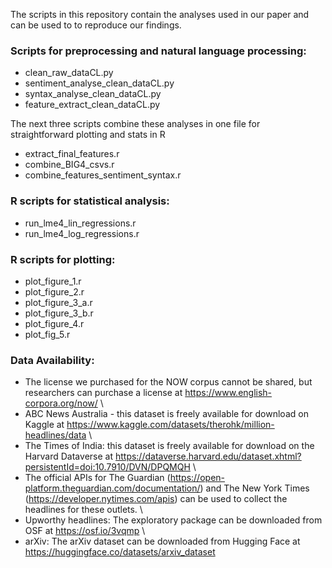 The scripts in this repository contain the analyses used in our paper and can be used to to reproduce our findings.


### Scripts for preprocessing and natural language processing:  
- clean_raw_dataCL.py
- sentiment_analyse_clean_dataCL.py
- syntax_analyse_clean_dataCL.py
- feature_extract_clean_dataCL.py

The next three scripts combine these analyses in one file for straightforward plotting and stats in R
- extract_final_features.r
- combine_BIG4_csvs.r
- combine_features_sentiment_syntax.r


### R scripts for statistical analysis: 
- run_lme4_lin_regressions.r
- run_lme4_log_regressions.r


### R scripts for plotting: 
- plot_figure_1.r
- plot_figure_2.r
- plot_figure_3_a.r
- plot_figure_3_b.r
- plot_figure_4.r
- plot_fig_5.r


### Data Availability:

- The license we purchased for the NOW corpus cannot be shared, but researchers can purchase a license at https://www.english-corpora.org/now/ \
- ABC News Australia - this dataset is freely available for download on Kaggle at https://www.kaggle.com/datasets/therohk/million-headlines/data \
- The Times of India: this dataset is freely available for download on the Harvard Dataverse at https://dataverse.harvard.edu/dataset.xhtml?persistentId=doi:10.7910/DVN/DPQMQH \
- The official APIs for The Guardian (https://open-platform.theguardian.com/documentation/) and The New York Times (https://developer.nytimes.com/apis) can be used to collect the headlines for these outlets. \
- Upworthy headlines: The exploratory package can be downloaded from OSF at https://osf.io/3vqmp  \
- arXiv: The arXiv dataset can be downloaded from Hugging Face at https://huggingface.co/datasets/arxiv_dataset
